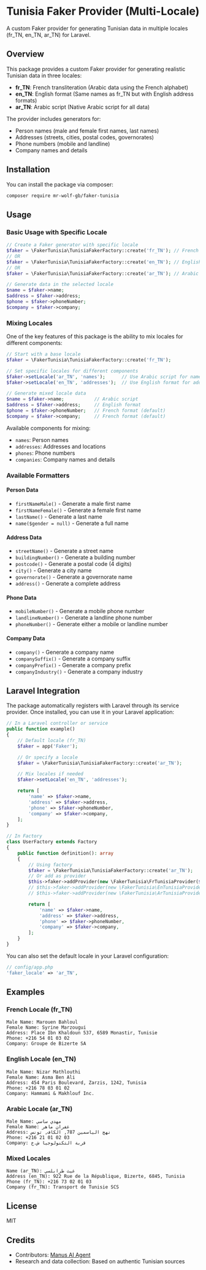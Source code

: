 # Tunisia Faker Provider (Multi-Locale)

A custom Faker provider for generating Tunisian data in multiple locales (fr_TN, en_TN, ar_TN) for Laravel.

## Overview

This package provides a custom Faker provider for generating realistic Tunisian data in three locales:

-   **fr_TN**: French transliteration (Arabic data using the French alphabet)
-   **en_TN**: English format (Same names as fr_TN but with English address formats)
-   **ar_TN**: Arabic script (Native Arabic script for all data)

The provider includes generators for:

-   Person names (male and female first names, last names)
-   Addresses (streets, cities, postal codes, governorates)
-   Phone numbers (mobile and landline)
-   Company names and details

## Installation

You can install the package via composer:

```bash
composer require mr-wolf-gb/faker-tunisia
```

## Usage

### Basic Usage with Specific Locale

```php
// Create a Faker generator with specific locale
$faker = \FakerTunisia\TunisiaFakerFactory::create('fr_TN'); // French transliteration
// OR
$faker = \FakerTunisia\TunisiaFakerFactory::create('en_TN'); // English format
// OR
$faker = \FakerTunisia\TunisiaFakerFactory::create('ar_TN'); // Arabic script

// Generate data in the selected locale
$name = $faker->name;
$address = $faker->address;
$phone = $faker->phoneNumber;
$company = $faker->company;
```

### Mixing Locales

One of the key features of this package is the ability to mix locales for different components:

```php
// Start with a base locale
$faker = \FakerTunisia\TunisiaFakerFactory::create('fr_TN');

// Set specific locales for different components
$faker->setLocale('ar_TN', 'names');      // Use Arabic script for names
$faker->setLocale('en_TN', 'addresses');  // Use English format for addresses

// Generate mixed locale data
$name = $faker->name;           // Arabic script
$address = $faker->address;     // English format
$phone = $faker->phoneNumber;   // French format (default)
$company = $faker->company;     // French format (default)
```

Available components for mixing:

-   `names`: Person names
-   `addresses`: Addresses and locations
-   `phones`: Phone numbers
-   `companies`: Company names and details

### Available Formatters

#### Person Data

-   `firstNameMale()` - Generate a male first name
-   `firstNameFemale()` - Generate a female first name
-   `lastName()` - Generate a last name
-   `name($gender = null)` - Generate a full name

#### Address Data

-   `streetName()` - Generate a street name
-   `buildingNumber()` - Generate a building number
-   `postcode()` - Generate a postal code (4 digits)
-   `city()` - Generate a city name
-   `governorate()` - Generate a governorate name
-   `address()` - Generate a complete address

#### Phone Data

-   `mobileNumber()` - Generate a mobile phone number
-   `landlineNumber()` - Generate a landline phone number
-   `phoneNumber()` - Generate either a mobile or landline number

#### Company Data

-   `company()` - Generate a company name
-   `companySuffix()` - Generate a company suffix
-   `companyPrefix()` - Generate a company prefix
-   `companyIndustry()` - Generate a company industry

## Laravel Integration

The package automatically registers with Laravel through its service provider. Once installed, you can use it in your Laravel application:

```php
// In a Laravel controller or service
public function example()
{
    // Default locale (fr_TN)
    $faker = app('Faker');

    // Or specify a locale
    $faker = \FakerTunisia\TunisiaFakerFactory::create('ar_TN');

    // Mix locales if needed
    $faker->setLocale('en_TN', 'addresses');

    return [
        'name' => $faker->name,
        'address' => $faker->address,
        'phone' => $faker->phoneNumber,
        'company' => $faker->company,
    ];
}
```

```php
// In Factory
class UserFactory extends Factory
{
    public function definition(): array
    {
        // Using factory
        $faker = \FakerTunisia\TunisiaFakerFactory::create('ar_TN');
        // Or add as provider
        $this->faker->addProvider(new \FakerTunisia\FrTunisiaProvider($this->faker));
        // $this->faker->addProvider(new \FakerTunisia\EnTunisiaProvider($this->faker));
        // $this->faker->addProvider(new \FakerTunisia\ArTunisiaProvider($this->faker));

        return [
            'name' => $faker->name,
            'address' => $faker->address,
            'phone' => $faker->phoneNumber,
            'company' => $faker->company,
        ];
    }
}
```

You can also set the default locale in your Laravel configuration:

```php
// config/app.php
'faker_locale' => 'ar_TN',
```

## Examples

### French Locale (fr_TN)

```
Male Name: Marouen Bahloul
Female Name: Syrine Marzougui
Address: Place Ibn Khaldoun 537, 6589 Monastir, Tunisie
Phone: +216 54 01 03 02
Company: Groupe de Bizerte SA
```

### English Locale (en_TN)

```
Male Name: Nizar Mathlouthi
Female Name: Asma Ben Ali
Address: 454 Paris Boulevard, Zarzis, 1242, Tunisia
Phone: +216 78 03 01 02
Company: Hammami & Makhlouf Inc.
```

### Arabic Locale (ar_TN)

```
Male Name: مهدي ساسي
Female Name: غفران ماهر
Address: نهج الياسمين 787, الكاف, تونس
Phone: +216 21 01 02 03
Company: قربة التكنولوجيا ش.خ
```

### Mixed Locales

```
Name (ar_TN): غيث طرابلسي
Address (en_TN): 922 Rue de la République, Bizerte, 6845, Tunisia
Phone (fr_TN): +216 73 02 01 03
Company (fr_TN): Transport de Tunisie SCS
```

## License

MIT

## Credits

-   Contributors: [Manus AI Agent](https://manus.im/)
-   Research and data collection: Based on authentic Tunisian sources
